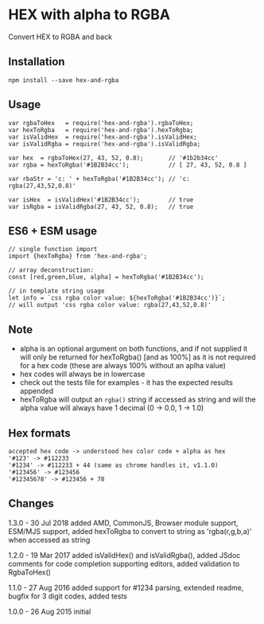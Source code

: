 # HEX with alpha to RGBA

Convert HEX to RGBA and back

## Installation

    npm install --save hex-and-rgba

## Usage

    var rgbaToHex   = require('hex-and-rgba').rgbaToHex;
    var hexToRgba   = require('hex-and-rgba').hexToRgba;
    var isValidHex  = require('hex-and-rgba').isValidHex;
    var isValidRgba = require('hex-and-rgba').isValidRgba;

    var hex  = rgbaToHex(27, 43, 52, 0.8);       // '#1b2b34cc'
    var rgba = hexToRgba('#1B2B34cc');           // [ 27, 43, 52, 0.8 ]

    var rbaStr = 'c: ' + hexToRgba('#1B2B34cc'); // 'c: rgba(27,43,52,0.8)'

    var isHex  = isValidHex('#1B2B34cc');        // true
    var isRgba = isValidRgba(27, 43, 52, 0.8);   // true

## ES6 + ESM usage

    // single function import
    import {hexToRgba} from 'hex-and-rgba';
    
    // array deconstruction:
    const [red,green,blue, alpha] = hexToRgba('#1B2B34cc');

    // in template string usage
    let info = `css rgba color value: ${hexToRgba('#1B2B34cc')}`;
    // will output 'css rgba color value: rgba(27,43,52,0.8)'

## Note

- alpha is an optional argument on both functions,
  and if not supplied it will only be returned for hexToRgba() [and as 100%]
  as it is not required for a hex code (these are always 100% without an aplha value)
- hex codes will always be in lowercase
- check out the tests file for examples - it has the expected results appended
- hexToRgba will output an `rgba()` string if accessed as string and will the alpha value will always have 1 decimal (0 -> 0.0, 1 -> 1.0)

## Hex formats

    accepted hex code -> understood hex color code + alpha as hex
    '#123' -> #112233
    '#1234' -> #112233 + 44 (same as chrome handles it, v1.1.0)
    '#123456' -> #123456
    '#12345678' -> #123456 + 78

## Changes

1.3.0 - 30 Jul 2018
added AMD, CommonJS, Browser module support, ESM/MJS support,
added hexToRgba to convert to string as 'rgba(r,g,b,a)' when accessed as string

1.2.0 - 19 Mar 2017
added isValidHex() and isValidRgba(), 
added JSdoc comments for code completion supporting editors,
added validation to RgbaToHex()

1.1.0 - 27 Aug 2016
added support for #1234 parsing,
extended readme, 
bugfix for 3 digit codes, 
added tests

1.0.0 - 26 Aug 2015
initial